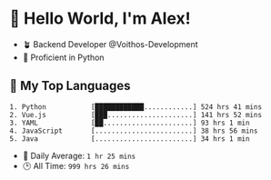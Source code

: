 # 👋 Hello World, I'm Alex!

- 🪴 Backend Developer @Voithos-Development
- 🐍 Proficient in Python

## 💚 My Top Languages
```
1. Python           [████████████............] 524 hrs 41 mins
2. Vue.js           [███.....................] 141 hrs 52 mins
3. YAML             [██......................] 93 hrs 1 min
4. JavaScript       [........................] 38 hrs 56 mins
5. Java             [........................] 34 hrs 1 min
```
- 💪 Daily Average: `1 hr 25 mins`
- 🕑 All Time: `999 hrs 26 mins`